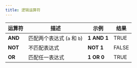 ```yaml
---
title: 逻辑运算符
---
```


| 运算符 | 描述                             | 示例          | 结果   |
|--------|----------------------------------|---------------|--------|
| **AND**| 匹配两个表达式 (`a` 和 `b`)      | **1 AND 1**   | TRUE   |
| **NOT**| 不匹配表达式                     | **NOT 1**     | FALSE  |
| **OR** | 匹配任一表达式                   | **1 OR 0**    | TRUE   |